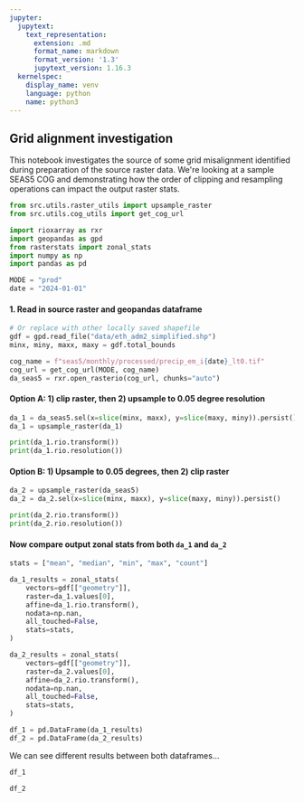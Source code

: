 ```yaml
---
jupyter:
  jupytext:
    text_representation:
      extension: .md
      format_name: markdown
      format_version: '1.3'
      jupytext_version: 1.16.3
  kernelspec:
    display_name: venv
    language: python
    name: python3
---
```


## Grid alignment investigation

This notebook investigates the source of some grid misalignment identified during preparation of the source raster data. We're looking at a sample SEAS5 COG and demonstrating how the order of clipping and resampling operations can impact the output raster stats.

```python
from src.utils.raster_utils import upsample_raster
from src.utils.cog_utils import get_cog_url

import rioxarray as rxr
import geopandas as gpd
from rasterstats import zonal_stats
import numpy as np
import pandas as pd

MODE = "prod"
date = "2024-01-01"
```

#### 1. Read in source raster and geopandas dataframe

```python
# Or replace with other locally saved shapefile
gdf = gpd.read_file("data/eth_adm2_simplified.shp")
minx, miny, maxx, maxy = gdf.total_bounds

cog_name = f"seas5/monthly/processed/precip_em_i{date}_lt0.tif"
cog_url = get_cog_url(MODE, cog_name)
da_seas5 = rxr.open_rasterio(cog_url, chunks="auto")
```

#### Option A: 1) clip raster, then 2) upsample to 0.05 degree resolution

```python
da_1 = da_seas5.sel(x=slice(minx, maxx), y=slice(maxy, miny)).persist()
da_1 = upsample_raster(da_1)

print(da_1.rio.transform())
print(da_1.rio.resolution())
```

#### Option B: 1) Upsample to 0.05 degrees, then 2) clip raster

```python
da_2 = upsample_raster(da_seas5)
da_2 = da_2.sel(x=slice(minx, maxx), y=slice(maxy, miny)).persist()

print(da_2.rio.transform())
print(da_2.rio.resolution())
```

#### Now compare output zonal stats from both `da_1` and `da_2`

```python
stats = ["mean", "median", "min", "max", "count"]

da_1_results = zonal_stats(
    vectors=gdf[["geometry"]],
    raster=da_1.values[0],
    affine=da_1.rio.transform(),
    nodata=np.nan,
    all_touched=False,
    stats=stats,
)

da_2_results = zonal_stats(
    vectors=gdf[["geometry"]],
    raster=da_2.values[0],
    affine=da_2.rio.transform(),
    nodata=np.nan,
    all_touched=False,
    stats=stats,
)

df_1 = pd.DataFrame(da_1_results)
df_2 = pd.DataFrame(da_2_results)
```

We can see different results between both dataframes...

```python
df_1
```

```python
df_2
```
